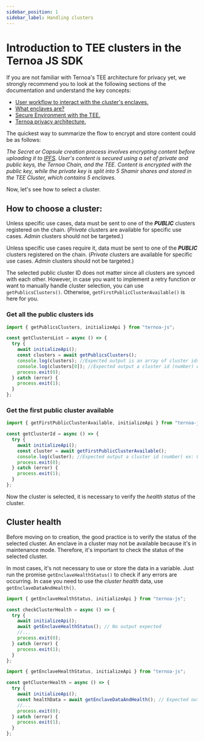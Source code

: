 ```yaml
---
sidebar_position: 1
sidebar_label: Handling clusters
---
```


# Introduction to TEE clusters in the Ternoa JS SDK

If you are not familiar with Ternoa's TEE architecture for privacy yet, we strongly recommend you to look at the following sections of the documentation and understand the key concepts:

- [User workflow to interact with the cluster's enclaves.](/litepaper/Data%20Privacy%20Network/user-workflow)
- [What enclaves are?](/wiki/key-concepts#enclave)
- [Secure Environment with the TEE.](/wiki/core-blockchain/tee)
- [Ternoa privacy architecture.](/litepaper/Architecture/privacy)

The quickest way to summarize the flow to encrypt and store content could be as follows:

_The Secret or Capsule creation process involves encrypting content before uploading it to [IPFS](/for-developers/developer-tools/ipfs-quick-guide). User's content is secured using a set of private and public keys, the Ternoa Chain, and the TEE. Content is encrypted with the public key, while the private key is split into 5 Shamir shares and stored in the TEE Cluster, which contains 5 enclaves._

Now, let's see how to select a cluster.

## How to choose a cluster:

Unless specific use cases, data must be sent to one of the **_PUBLIC_** clusters registered on the chain. (_Private_ clusters are available for specific use cases. _Admin_ clusters should not be targeted.)

Unless specific use cases require it, data must be sent to one of the **_PUBLIC_** clusters registered on the chain. (_Private_ clusters are available for specific use cases. _Admin_ clusters should not be targeted.)

The selected public cluster ID does not matter since all clusters are synced with each other. However, in case you want to implement a retry function or want to manually handle cluster selection, you can use `getPublicsClusters()`. Otherwise, `getFirstPublicClusterAvailable()` is here for you.

### Get all the public clusters ids

```typescript showLineNumbers
import { getPublicsClusters, initializeApi } from "ternoa-js";

const getClustersList = async () => {
  try {
    await initializeApi();
    const clusters = await getPublicsClusters();
    console.log(clusters); //Expected output is an array of cluster ids (number) ex: [0,2,3]
    console.log(clusters[0]); //Expected output a cluster id (number) ex: 0
    process.exit(0);
  } catch (error) {
    process.exit(1);
  }
};
```

### Get the first public cluster available

```typescript showLineNumbers
import { getFirstPublicClusterAvailable, initializeApi } from "ternoa-js";

const getClusterId = async () => {
  try {
    await initializeApi();
    const cluster = await getFirstPublicClusterAvailable();
    console.log(cluster); //Expected output a cluster id (number) ex: 0
    process.exit(0);
  } catch (error) {
    process.exit(1);
  }
};
```

Now the cluster is selected, it is necessary to verify the _health status_ of the cluster.

## Cluster health

Before moving on to creation, the good practice is to verify the status of the selected cluster. An enclave in a cluster may not be available because it's in maintenance mode. Therefore, it's important to check the status of the selected cluster.

In most cases, it's not necessary to use or store the data in a variable. Just run the promise `getEnclaveHealthStatus()` to check if any errors are occurring. In case you need to use the _cluster health_ data, use `getEnclaveDataAndHealth()`.

```typescript showLineNumbers
import { getEnclaveHealthStatus, initializeApi } from "ternoa-js";

const checkClusterHealth = async () => {
  try {
    await initializeApi();
    await getEnclaveHealthStatus(); // No output expected
    //...
    process.exit(0);
  } catch (error) {
    process.exit(1);
  }
};
```

```typescript showLineNumbers
import { getEnclaveHealthStatus, initializeApi } from "ternoa-js";

const getClusterHealth = async () => {
  try {
    await initializeApi();
    const healthData = await getEnclaveDataAndHealth(); // Expected output is Promise<EnclaveDataAndHealthType[]>
    //...
    process.exit(0);
  } catch (error) {
    process.exit(1);
  }
};
```
